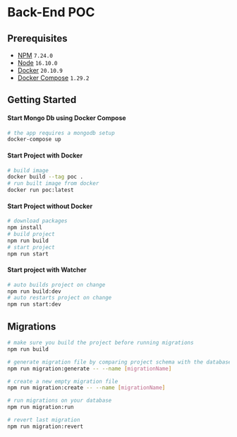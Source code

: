 # Back-End POC

## Prerequisites

- [NPM](https://nodejs.org/en/download/) `7.24.0`
- [Node](https://nodejs.org/en/download/) `16.10.0`
- [Docker](https://docs.docker.com/get-docker/) `20.10.9`
- [Docker Compose](https://docs.docker.com/compose/install/) `1.29.2`

## Getting Started

#### Start Mongo Db using Docker Compose

```bash
# the app requires a mongodb setup
docker-compose up
```

#### Start Project with Docker

```bash
# build image
docker build --tag poc .
# run built image from docker
docker run poc:latest
```

#### Start Project without Docker

```bash
# download packages
npm install
# build project
npm run build
# start project
npm run start
```

#### Start project with Watcher

```bash
# auto builds project on change
npm run build:dev
# auto restarts project on change
npm run start:dev
```

## Migrations

```bash
# make sure you build the project before running migrations
npm run build

# generate migration file by comparing project schema with the database schema
npm run migration:generate -- --name [migrationName]

# create a new empty migration file
npm run migration:create -- --name [migrationName]

# run migrations on your database
npm run migration:run

# revert last migration
npm run migration:revert
```
